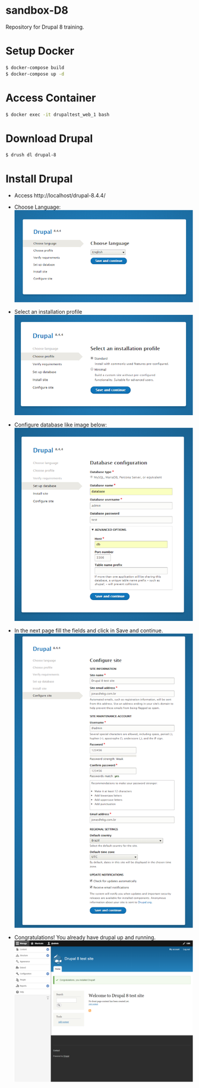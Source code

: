 
# sandbox-D8
Repository for Drupal 8 training. 

# Setup Docker
```sh
$ docker-compose build
$ docker-compose up -d
```

# Access Container
```sh
$ docker exec -it drupaltest_web_1 bash
```

# Download Drupal
```sh
$ drush dl drupal-8
```

# Install Drupal
- Access http://localhost/drupal-8.4.4/
- Choose Language:
![Choose Language](setup-images/1.png?raw=true)

 - Select an installation profile
![Select an installation profile](setup-images/2.png?raw=true)

 - Configure database like image below:
![Configure database](setup-images/3.png?raw=true)

 - In the next page fill the fields and click in Save and continue.
![Drupal Configuration](setup-images/4.png?raw=true)

 - Congratulations! You already have drupal up and running.
![Drupal admin page](setup-images/5.png?raw=true)

